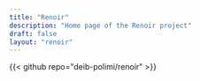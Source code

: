 ```yaml
---
title: "Renoir"
description: "Home page of the Renoir project"
draft: false
layout: "renoir"
---
```


{{< github repo="deib-polimi/renoir" >}}
